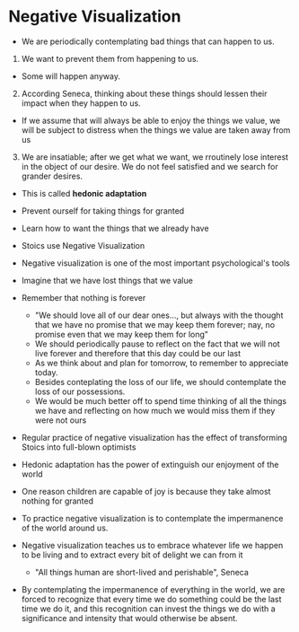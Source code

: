 # Negative Visualization

- We are periodically contemplating bad things that can happen to us.

1. We want to prevent them from happening to us.
  - Some will happen anyway.
2. According Seneca, thinking about these things should lessen their impact when they happen to us.
  - If we assume that will always be able to enjoy the things we value, we will be subject to distress when the things we value are taken away from us
3. We are insatiable; after we get what we want, we rroutinely lose interest in the object of our desire. We do not feel satisfied and we search for grander desires.
  - This is called **hedonic adaptation**
  - Prevent ourself for taking things for granted
  - Learn how to want the things that we already have
  - Stoics use Negative Visualization
  
- Negative visualization is one of the most important psychological's tools 
- Imagine that we have lost things that we value
- Remember that nothing is forever
  - "We should love all of our dear ones..., but always with the thought that we have no promise that we may keep them forever; nay, no promise even that we may keep them for long"
  - We should periodically pause to reflect on the fact that we will not live forever and therefore that this day could be our last
  - As we think about and plan for tomorrow, to remember to appreciate today.
  - Besides conteplating the loss of our life, we should contemplate the loss of our possessions.
  - We would be much better off to spend time thinking of all the things we have and reflecting on how much we would miss them if they were not ours
- Regular practice of negative visualization has the effect of transforming Stoics into full-blown optimists
- Hedonic adaptation has the power of extinguish our enjoyment of the world
- One reason children are capable of joy is because they take almost nothing for granted
- To practice negative visualization is to contemplate the impermanence of the world around us.
- Negative visualization teaches us to embrace whatever life we happen to be living and to extract every bit of delight we can from it
  - "All things human are short-lived and perishable", Seneca
- By contemplating the impermanence of everything in the world, we are forced to recognize that every time we do something could be the last time we do it, and this recognition can invest the things we do with a significance and intensity that would otherwise be absent.
